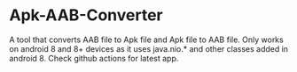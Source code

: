 # Apk-AAB-Converter
A tool that converts AAB file to Apk file and Apk file to AAB file. Only works on android 8 and 8+ devices as it uses java.nio.* and other classes added in android 8. Check github actions for latest app.
